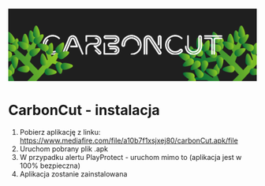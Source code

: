![CarbonCut](./assets/header.png)
# CarbonCut - instalacja

1. Pobierz aplikację z linku: https://www.mediafire.com/file/a10b7f1xsjxej80/carbonCut.apk/file
2. Uruchom pobrany plik .apk
3. W przypadku alertu PlayProtect - uruchom mimo to (aplikacja jest w 100% bezpieczna)
4. Aplikacja zostanie zainstalowana
